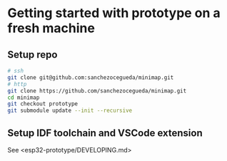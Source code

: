 # Getting started with prototype on a fresh machine

## Setup repo
```bash
# ssh
git clone git@github.com:sanchezocegueda/minimap.git
# http
git clone https://github.com/sanchezocegueda/minimap.git
cd minimap
git checkout prototype
git submodule update --init --recursive
```

## Setup IDF toolchain and VSCode extension
See <esp32-prototype/DEVELOPING.md>